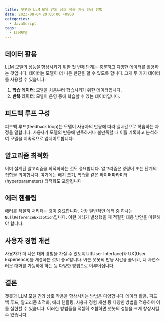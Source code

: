 ```yaml
---
title: 챗봇과 LLM 모델 간의 상호 작용 지능 향상 방법
date: 2023-08-04 20:00:00 +0900
categories:
  - JavaScript
tags:
  - LLM모델
---
```

## 데이터 활용

LLM 모델의 성능을 향상시키기 위한 첫 번째 단계는 충분하고 다양한 데이터를 활용하는 것입니다. 데이터는 모델이 더 나은 판단을 할 수 있도록 합니다. 크게 두 가지 데이터를 사용할 수 있습니다: 

1. **학습 데이터**: 모델을 처음부터 학습시키기 위한 데이터입니다.
2. **반복 데이터**: 모델이 운영 중에 학습할 수 있는 데이터입니다.

## 피드백 루프 구성

피드백 루프(feedback loop)는 모델이 사용자의 반응에 따라 실시간으로 학습하는 과정을 말합니다. 사용자가 모델의 반응에 만족하거나 불만족할 때 이를 기록하고 분석하여 모델을 지속적으로 업데이트합니다.

## 알고리즘 최적화

이미 설계된 알고리즘을 최적화하는 것도 중요합니다. 알고리즘은 명령어 또는 단계의 집합을 의미합니다. 여기에는 배치 크기, 학습률 같은 하이퍼파라미터(hyperparameters) 최적화도 포함됩니다.

## 에러 핸들링

에러를 적절히 처리하는 것이 중요합니다. 가장 일반적인 에러 중 하나는 `NullReferenceException`입니다. 이런 에러가 발생했을 때 적절한 대응 방안을 마련해야 합니다.

## 사용자 경험 개선

사용자가 더 나은 대화 경험을 가질 수 있도록 UI(User Interface)와 UX(User Experience)를 개선하는 것이 중요합니다. 이는 챗봇의 반응 시간을 줄이고, 더 자연스러운 대화를 가능하게 하는 등 다양한 방법으로 이루어집니다.

## 결론

챗봇과 LLM 모델 간의 상호 작용을 향상시키는 방법은 다양합니다. 데이터 활용, 피드백 루프, 알고리즘 최적화, 에러 핸들링, 사용자 경험 개선 등 다양한 방법을 적용하여 이를 실현할 수 있습니다. 이러한 방법들을 적절히 조합하면 챗봇의 성능을 크게 향상시킬 수 있습니다.